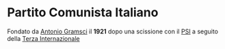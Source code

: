 # Partito Comunista Italiano
Fondato da [Antonio Gramsci](Antonio%20Gramsci.md) il **1921** dopo una scissione con il [PSI](PSI.md) a seguito della [Terza Internazionale](../eventi/Terza%20Internazionale.md)
